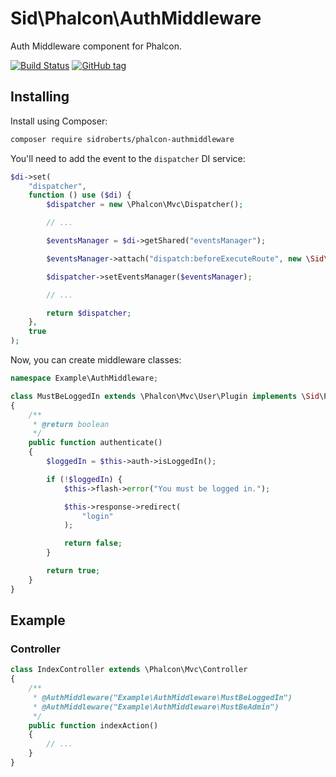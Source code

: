 Sid\Phalcon\AuthMiddleware
==========================

Auth Middleware component for Phalcon.



[![Build Status](https://travis-ci.org/SidRoberts/phalcon-authmiddleware.svg?branch=master)](https://travis-ci.org/SidRoberts/phalcon-authmiddleware)
[![GitHub tag](https://img.shields.io/github/tag/sidroberts/phalcon-authmiddleware.svg?maxAge=2592000)]()



## Installing ##

Install using Composer:

```bash
composer require sidroberts/phalcon-authmiddleware
```

You'll need to add the event to the `dispatcher` DI service:

```php
$di->set(
	"dispatcher",
	function () use ($di) {
        $dispatcher = new \Phalcon\Mvc\Dispatcher();

        // ...

        $eventsManager = $di->getShared("eventsManager");

        $eventsManager->attach("dispatch:beforeExecuteRoute", new \Sid\Phalcon\AuthMiddleware\Event());

        $dispatcher->setEventsManager($eventsManager);

        // ...

        return $dispatcher;
    },
    true
);
```

Now, you can create middleware classes:

```php
namespace Example\AuthMiddleware;

class MustBeLoggedIn extends \Phalcon\Mvc\User\Plugin implements \Sid\Phalcon\AuthMiddleware\MiddlewareInterface
{
    /**
     * @return boolean
     */
    public function authenticate()
    {
        $loggedIn = $this->auth->isLoggedIn();

        if (!$loggedIn) {
            $this->flash->error("You must be logged in.");

            $this->response->redirect(
                "login"
            );

            return false;
        }

        return true;
    }
}
```



## Example ##

### Controller ###

```php
class IndexController extends \Phalcon\Mvc\Controller
{
    /**
     * @AuthMiddleware("Example\AuthMiddleware\MustBeLoggedIn")
     * @AuthMiddleware("Example\AuthMiddleware\MustBeAdmin")
     */
    public function indexAction()
    {
    	// ...
    }
}
```
